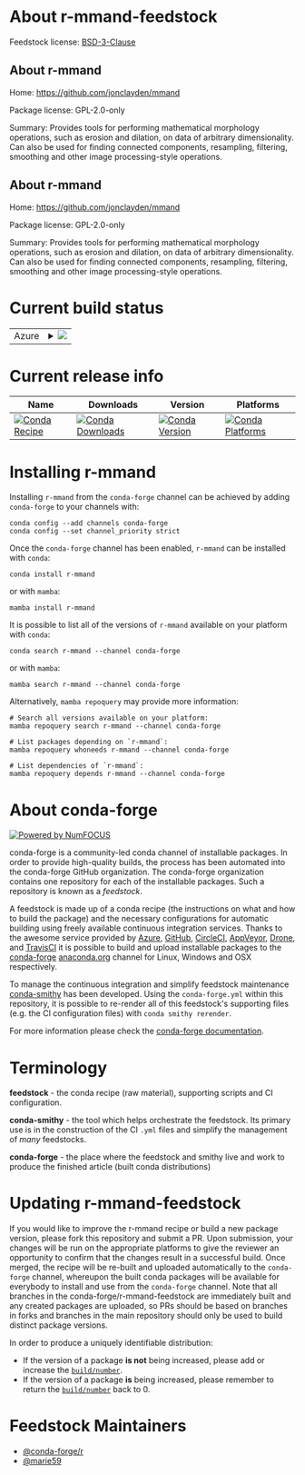About r-mmand-feedstock
=======================

Feedstock license: [BSD-3-Clause](https://github.com/conda-forge/r-mmand-feedstock/blob/main/LICENSE.txt)


About r-mmand
-------------

Home: https://github.com/jonclayden/mmand

Package license: GPL-2.0-only

Summary: Provides tools for performing mathematical morphology operations, such as erosion and dilation, on data of arbitrary dimensionality. Can also be used for finding connected components, resampling, filtering, smoothing and other image processing-style operations.

About r-mmand
-------------

Home: https://github.com/jonclayden/mmand

Package license: GPL-2.0-only

Summary: Provides tools for performing mathematical morphology operations, such as erosion and dilation, on data of arbitrary dimensionality. Can also be used for finding connected components, resampling, filtering, smoothing and other image processing-style operations.

Current build status
====================


<table>
    
  <tr>
    <td>Azure</td>
    <td>
      <details>
        <summary>
          <a href="https://dev.azure.com/conda-forge/feedstock-builds/_build/latest?definitionId=16229&branchName=main">
            <img src="https://dev.azure.com/conda-forge/feedstock-builds/_apis/build/status/r-mmand-feedstock?branchName=main">
          </a>
        </summary>
        <table>
          <thead><tr><th>Variant</th><th>Status</th></tr></thead>
          <tbody><tr>
              <td>linux_64_r_base4.3</td>
              <td>
                <a href="https://dev.azure.com/conda-forge/feedstock-builds/_build/latest?definitionId=16229&branchName=main">
                  <img src="https://dev.azure.com/conda-forge/feedstock-builds/_apis/build/status/r-mmand-feedstock?branchName=main&jobName=linux&configuration=linux%20linux_64_r_base4.3" alt="variant">
                </a>
              </td>
            </tr><tr>
              <td>linux_64_r_base4.4</td>
              <td>
                <a href="https://dev.azure.com/conda-forge/feedstock-builds/_build/latest?definitionId=16229&branchName=main">
                  <img src="https://dev.azure.com/conda-forge/feedstock-builds/_apis/build/status/r-mmand-feedstock?branchName=main&jobName=linux&configuration=linux%20linux_64_r_base4.4" alt="variant">
                </a>
              </td>
            </tr><tr>
              <td>osx_64_r_base4.3</td>
              <td>
                <a href="https://dev.azure.com/conda-forge/feedstock-builds/_build/latest?definitionId=16229&branchName=main">
                  <img src="https://dev.azure.com/conda-forge/feedstock-builds/_apis/build/status/r-mmand-feedstock?branchName=main&jobName=osx&configuration=osx%20osx_64_r_base4.3" alt="variant">
                </a>
              </td>
            </tr><tr>
              <td>osx_64_r_base4.4</td>
              <td>
                <a href="https://dev.azure.com/conda-forge/feedstock-builds/_build/latest?definitionId=16229&branchName=main">
                  <img src="https://dev.azure.com/conda-forge/feedstock-builds/_apis/build/status/r-mmand-feedstock?branchName=main&jobName=osx&configuration=osx%20osx_64_r_base4.4" alt="variant">
                </a>
              </td>
            </tr><tr>
              <td>win_64_r_base4.3</td>
              <td>
                <a href="https://dev.azure.com/conda-forge/feedstock-builds/_build/latest?definitionId=16229&branchName=main">
                  <img src="https://dev.azure.com/conda-forge/feedstock-builds/_apis/build/status/r-mmand-feedstock?branchName=main&jobName=win&configuration=win%20win_64_r_base4.3" alt="variant">
                </a>
              </td>
            </tr><tr>
              <td>win_64_r_base4.4</td>
              <td>
                <a href="https://dev.azure.com/conda-forge/feedstock-builds/_build/latest?definitionId=16229&branchName=main">
                  <img src="https://dev.azure.com/conda-forge/feedstock-builds/_apis/build/status/r-mmand-feedstock?branchName=main&jobName=win&configuration=win%20win_64_r_base4.4" alt="variant">
                </a>
              </td>
            </tr>
          </tbody>
        </table>
      </details>
    </td>
  </tr>
</table>

Current release info
====================

| Name | Downloads | Version | Platforms |
| --- | --- | --- | --- |
| [![Conda Recipe](https://img.shields.io/badge/recipe-r--mmand-green.svg)](https://anaconda.org/conda-forge/r-mmand) | [![Conda Downloads](https://img.shields.io/conda/dn/conda-forge/r-mmand.svg)](https://anaconda.org/conda-forge/r-mmand) | [![Conda Version](https://img.shields.io/conda/vn/conda-forge/r-mmand.svg)](https://anaconda.org/conda-forge/r-mmand) | [![Conda Platforms](https://img.shields.io/conda/pn/conda-forge/r-mmand.svg)](https://anaconda.org/conda-forge/r-mmand) |

Installing r-mmand
==================

Installing `r-mmand` from the `conda-forge` channel can be achieved by adding `conda-forge` to your channels with:

```
conda config --add channels conda-forge
conda config --set channel_priority strict
```

Once the `conda-forge` channel has been enabled, `r-mmand` can be installed with `conda`:

```
conda install r-mmand
```

or with `mamba`:

```
mamba install r-mmand
```

It is possible to list all of the versions of `r-mmand` available on your platform with `conda`:

```
conda search r-mmand --channel conda-forge
```

or with `mamba`:

```
mamba search r-mmand --channel conda-forge
```

Alternatively, `mamba repoquery` may provide more information:

```
# Search all versions available on your platform:
mamba repoquery search r-mmand --channel conda-forge

# List packages depending on `r-mmand`:
mamba repoquery whoneeds r-mmand --channel conda-forge

# List dependencies of `r-mmand`:
mamba repoquery depends r-mmand --channel conda-forge
```


About conda-forge
=================

[![Powered by
NumFOCUS](https://img.shields.io/badge/powered%20by-NumFOCUS-orange.svg?style=flat&colorA=E1523D&colorB=007D8A)](https://numfocus.org)

conda-forge is a community-led conda channel of installable packages.
In order to provide high-quality builds, the process has been automated into the
conda-forge GitHub organization. The conda-forge organization contains one repository
for each of the installable packages. Such a repository is known as a *feedstock*.

A feedstock is made up of a conda recipe (the instructions on what and how to build
the package) and the necessary configurations for automatic building using freely
available continuous integration services. Thanks to the awesome service provided by
[Azure](https://azure.microsoft.com/en-us/services/devops/), [GitHub](https://github.com/),
[CircleCI](https://circleci.com/), [AppVeyor](https://www.appveyor.com/),
[Drone](https://cloud.drone.io/welcome), and [TravisCI](https://travis-ci.com/)
it is possible to build and upload installable packages to the
[conda-forge](https://anaconda.org/conda-forge) [anaconda.org](https://anaconda.org/)
channel for Linux, Windows and OSX respectively.

To manage the continuous integration and simplify feedstock maintenance
[conda-smithy](https://github.com/conda-forge/conda-smithy) has been developed.
Using the ``conda-forge.yml`` within this repository, it is possible to re-render all of
this feedstock's supporting files (e.g. the CI configuration files) with ``conda smithy rerender``.

For more information please check the [conda-forge documentation](https://conda-forge.org/docs/).

Terminology
===========

**feedstock** - the conda recipe (raw material), supporting scripts and CI configuration.

**conda-smithy** - the tool which helps orchestrate the feedstock.
                   Its primary use is in the construction of the CI ``.yml`` files
                   and simplify the management of *many* feedstocks.

**conda-forge** - the place where the feedstock and smithy live and work to
                  produce the finished article (built conda distributions)


Updating r-mmand-feedstock
==========================

If you would like to improve the r-mmand recipe or build a new
package version, please fork this repository and submit a PR. Upon submission,
your changes will be run on the appropriate platforms to give the reviewer an
opportunity to confirm that the changes result in a successful build. Once
merged, the recipe will be re-built and uploaded automatically to the
`conda-forge` channel, whereupon the built conda packages will be available for
everybody to install and use from the `conda-forge` channel.
Note that all branches in the conda-forge/r-mmand-feedstock are
immediately built and any created packages are uploaded, so PRs should be based
on branches in forks and branches in the main repository should only be used to
build distinct package versions.

In order to produce a uniquely identifiable distribution:
 * If the version of a package **is not** being increased, please add or increase
   the [``build/number``](https://docs.conda.io/projects/conda-build/en/latest/resources/define-metadata.html#build-number-and-string).
 * If the version of a package **is** being increased, please remember to return
   the [``build/number``](https://docs.conda.io/projects/conda-build/en/latest/resources/define-metadata.html#build-number-and-string)
   back to 0.

Feedstock Maintainers
=====================

* [@conda-forge/r](https://github.com/conda-forge/r/)
* [@marie59](https://github.com/marie59/)

